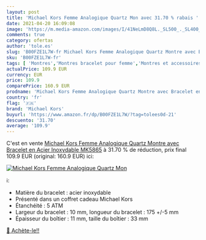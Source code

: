```yaml
---
layout: post
title: 'Michael Kors Femme Analogique Quartz Mon avec 31.70 % rabais '
date: 2021-04-20 16:09:08
image: 'https://m.media-amazon.com/images/I/41NeLmD8Q8L._SL500_._SL400_.jpg'
comments: true
category: ofertas
author: 'tole.es'
slug: 'B00FZE1L7W-fr Michael Kors Femme Analogique Quartz Montre avec Bracelet...'
sku: 'B00FZE1L7W-fr'
tags: [ 'Montres','Montres bracelet pour femme','Montres et accessoires','Montres femme','michael kors', ]
actualPrice: 109.9 EUR
currency: EUR
price: 109.9
comparePrice: 160.9 EUR
prodname: 'Michael Kors Femme Analogique Quartz Montre avec Bracelet en Acier Inoxydable MK5865'
country: 'fr'
flag: '🇫🇷'
brand: 'Michael Kors'
buyurl: 'https://www.amazon.fr/dp/B00FZE1L7W/?tag=tolees0d-21'
descuento: '31.70'
average: '109.9'
---
```


C'est en vente [Michael Kors Femme Analogique Quartz Montre avec Bracelet en Acier Inoxydable MK5865](https://www.amazon.fr/dp/B00FZE1L7W/?tag=tolees0d-21)  à  31.70 % de réduction, prix final  109.9 EUR (original: 160.9 EUR) ici:

[![Michael Kors Femme Analogique Quartz Mon](https://m.media-amazon.com/images/I/41NeLmD8Q8L._SL500_._SL400_.jpg)](https://www.amazon.fr/dp/B00FZE1L7W/?tag=tolees0d-21)

ℹ️:

- Matière du bracelet : acier inoxydable
- Présenté dans un coffret cadeau Michael Kors
- Étanchéité : 5 ATM
- Largeur du bracelet : 10 mm, longueur du bracelet : 175 +/-5 mm
- Épaisseur du boîtier : 11 mm, taille du boîtier : 33 mm

[🛒 Achète-le!!](https://www.amazon.fr/dp/B00FZE1L7W/?tag=tolees0d-21)
